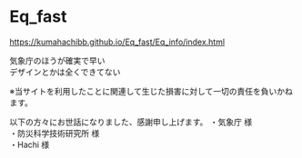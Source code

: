 # Eq_fast
https://kumahachibb.github.io/Eq_fast/Eq_info/index.html

気象庁のほうが確実で早い  
デザインとかは全くできてない

※当サイトを利用したことに関連して生じた損害に対して一切の責任を負いかねます。

以下の方々にお世話になりました、感謝申し上げます。
・気象庁 様  
・防災科学技術研究所 様  
・Hachi 様
